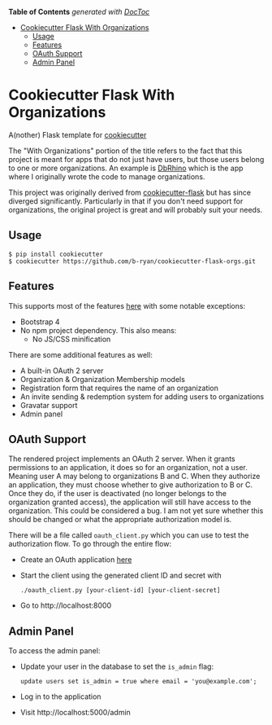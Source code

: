 <!-- START doctoc generated TOC please keep comment here to allow auto update -->
<!-- DON'T EDIT THIS SECTION, INSTEAD RE-RUN doctoc TO UPDATE -->
**Table of Contents**  *generated with [DocToc](https://github.com/thlorenz/doctoc)*

- [Cookiecutter Flask With Organizations](#cookiecutter-flask-with-organizations)
  - [Usage](#usage)
  - [Features](#features)
  - [OAuth Support](#oauth-support)
  - [Admin Panel](#admin-panel)

<!-- END doctoc generated TOC please keep comment here to allow auto update -->

# Cookiecutter Flask With Organizations

A(nother) Flask template for
[cookiecutter](https://github.com/audreyr/cookiecutter)

The "With Organizations" portion of the title refers to the fact that this
project is meant for apps that do not just have users, but those users belong
to one or more organizations. An example is [DbRhino](https://www.dbrhino.com/)
which is the app where I originally wrote the code to manage organizations.

This project was originally derived from
[cookiecutter-flask](https://github.com/sloria/cookiecutter-flask)
but has since diverged significantly. Particularly in that if you don't need
support for organizations, the original project is great and will probably suit
your needs.

## Usage

```
$ pip install cookiecutter
$ cookiecutter https://github.com/b-ryan/cookiecutter-flask-orgs.git
```

## Features

This supports most of the features
[here](https://github.com/sloria/cookiecutter-flask#features) with some notable
exceptions:

- Bootstrap 4
- No npm project dependency. This also means:
  - No JS/CSS minification

There are some additional features as well:

- A built-in OAuth 2 server
- Organization & Organization Membership models
- Registration form that requires the name of an organization
- An invite sending & redemption system for adding users to organizations
- Gravatar support
- Admin panel

## OAuth Support

The rendered project implements an OAuth 2 server. When it grants permissions
to an application, it does so for an organization, not a user. Meaning user A
may belong to organizations B and C. When they authorize an application, they
must choose whether to give authorization to B or C. Once they do, if the user
is deactivated (no longer belongs to the organization granted access), the
application will still have access to the organization. This could be
considered a bug. I am not yet sure whether this should be changed or what the
appropriate authorization model is.

There will be a file called `oauth_client.py` which you can use to test the
authorization flow. To go through the entire flow:

- Create an OAuth application [here](http://localhost:5000/orgs/1/applications)
- Start the client using the generated client ID and secret with

  ```
  ./oauth_client.py [your-client-id] [your-client-secret]
  ```

- Go to http://localhost:8000

## Admin Panel

To access the admin panel:

- Update your user in the database to set the `is_admin` flag:

  ```
  update users set is_admin = true where email = 'you@example.com';
  ```

- Log in to the application
- Visit http://localhost:5000/admin
